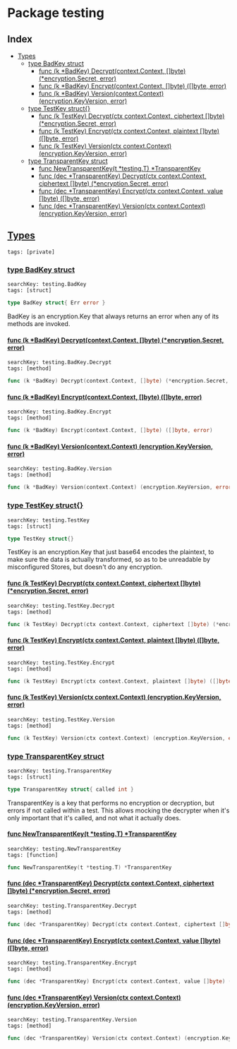 # Package testing

## Index

* [Types](#type)
    * [type BadKey struct](#BadKey)
        * [func (k *BadKey) Decrypt(context.Context, []byte) (*encryption.Secret, error)](#BadKey.Decrypt)
        * [func (k *BadKey) Encrypt(context.Context, []byte) ([]byte, error)](#BadKey.Encrypt)
        * [func (k *BadKey) Version(context.Context) (encryption.KeyVersion, error)](#BadKey.Version)
    * [type TestKey struct{}](#TestKey)
        * [func (k TestKey) Decrypt(ctx context.Context, ciphertext []byte) (*encryption.Secret, error)](#TestKey.Decrypt)
        * [func (k TestKey) Encrypt(ctx context.Context, plaintext []byte) ([]byte, error)](#TestKey.Encrypt)
        * [func (k TestKey) Version(ctx context.Context) (encryption.KeyVersion, error)](#TestKey.Version)
    * [type TransparentKey struct](#TransparentKey)
        * [func NewTransparentKey(t *testing.T) *TransparentKey](#NewTransparentKey)
        * [func (dec *TransparentKey) Decrypt(ctx context.Context, ciphertext []byte) (*encryption.Secret, error)](#TransparentKey.Decrypt)
        * [func (dec *TransparentKey) Encrypt(ctx context.Context, value []byte) ([]byte, error)](#TransparentKey.Encrypt)
        * [func (dec *TransparentKey) Version(ctx context.Context) (encryption.KeyVersion, error)](#TransparentKey.Version)


## <a id="type" href="#type">Types</a>

```
tags: [private]
```

### <a id="BadKey" href="#BadKey">type BadKey struct</a>

```
searchKey: testing.BadKey
tags: [struct]
```

```Go
type BadKey struct{ Err error }
```

BadKey is an encryption.Key that always returns an error when any of its methods are invoked. 

#### <a id="BadKey.Decrypt" href="#BadKey.Decrypt">func (k *BadKey) Decrypt(context.Context, []byte) (*encryption.Secret, error)</a>

```
searchKey: testing.BadKey.Decrypt
tags: [method]
```

```Go
func (k *BadKey) Decrypt(context.Context, []byte) (*encryption.Secret, error)
```

#### <a id="BadKey.Encrypt" href="#BadKey.Encrypt">func (k *BadKey) Encrypt(context.Context, []byte) ([]byte, error)</a>

```
searchKey: testing.BadKey.Encrypt
tags: [method]
```

```Go
func (k *BadKey) Encrypt(context.Context, []byte) ([]byte, error)
```

#### <a id="BadKey.Version" href="#BadKey.Version">func (k *BadKey) Version(context.Context) (encryption.KeyVersion, error)</a>

```
searchKey: testing.BadKey.Version
tags: [method]
```

```Go
func (k *BadKey) Version(context.Context) (encryption.KeyVersion, error)
```

### <a id="TestKey" href="#TestKey">type TestKey struct{}</a>

```
searchKey: testing.TestKey
tags: [struct]
```

```Go
type TestKey struct{}
```

TestKey is an encryption.Key that just base64 encodes the plaintext, to make sure the data is actually transformed, so as to be unreadable by misconfigured Stores, but doesn't do any encryption. 

#### <a id="TestKey.Decrypt" href="#TestKey.Decrypt">func (k TestKey) Decrypt(ctx context.Context, ciphertext []byte) (*encryption.Secret, error)</a>

```
searchKey: testing.TestKey.Decrypt
tags: [method]
```

```Go
func (k TestKey) Decrypt(ctx context.Context, ciphertext []byte) (*encryption.Secret, error)
```

#### <a id="TestKey.Encrypt" href="#TestKey.Encrypt">func (k TestKey) Encrypt(ctx context.Context, plaintext []byte) ([]byte, error)</a>

```
searchKey: testing.TestKey.Encrypt
tags: [method]
```

```Go
func (k TestKey) Encrypt(ctx context.Context, plaintext []byte) ([]byte, error)
```

#### <a id="TestKey.Version" href="#TestKey.Version">func (k TestKey) Version(ctx context.Context) (encryption.KeyVersion, error)</a>

```
searchKey: testing.TestKey.Version
tags: [method]
```

```Go
func (k TestKey) Version(ctx context.Context) (encryption.KeyVersion, error)
```

### <a id="TransparentKey" href="#TransparentKey">type TransparentKey struct</a>

```
searchKey: testing.TransparentKey
tags: [struct]
```

```Go
type TransparentKey struct{ called int }
```

TransparentKey is a key that performs no encryption or decryption, but errors if not called within a test. This allows mocking the decrypter when it's only important that it's called, and not what it actually does. 

#### <a id="NewTransparentKey" href="#NewTransparentKey">func NewTransparentKey(t *testing.T) *TransparentKey</a>

```
searchKey: testing.NewTransparentKey
tags: [function]
```

```Go
func NewTransparentKey(t *testing.T) *TransparentKey
```

#### <a id="TransparentKey.Decrypt" href="#TransparentKey.Decrypt">func (dec *TransparentKey) Decrypt(ctx context.Context, ciphertext []byte) (*encryption.Secret, error)</a>

```
searchKey: testing.TransparentKey.Decrypt
tags: [method]
```

```Go
func (dec *TransparentKey) Decrypt(ctx context.Context, ciphertext []byte) (*encryption.Secret, error)
```

#### <a id="TransparentKey.Encrypt" href="#TransparentKey.Encrypt">func (dec *TransparentKey) Encrypt(ctx context.Context, value []byte) ([]byte, error)</a>

```
searchKey: testing.TransparentKey.Encrypt
tags: [method]
```

```Go
func (dec *TransparentKey) Encrypt(ctx context.Context, value []byte) ([]byte, error)
```

#### <a id="TransparentKey.Version" href="#TransparentKey.Version">func (dec *TransparentKey) Version(ctx context.Context) (encryption.KeyVersion, error)</a>

```
searchKey: testing.TransparentKey.Version
tags: [method]
```

```Go
func (dec *TransparentKey) Version(ctx context.Context) (encryption.KeyVersion, error)
```

